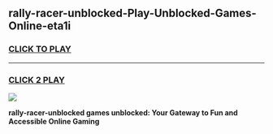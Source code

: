 
## rally-racer-unblocked-Play-Unblocked-Games-Online-eta1i
<h3>
<a href="https://premium76.site?title=rally-racer-unblocked&ref=25A">CLICK TO PLAY</a></h3>
<hr>

<h3>
<a href="https://premium76.site?title=rally-racer-unblocked&ref=25A">CLICK 2 PLAY</a>
  
</h3>

<a href="https://premium76.site?title=rally-racer-unblocked&ref=25A"><img src="https://clearcache.store/games.png"></a>


**rally-racer-unblocked games unblocked: Your Gateway to Fun and Accessible Online Gaming**
